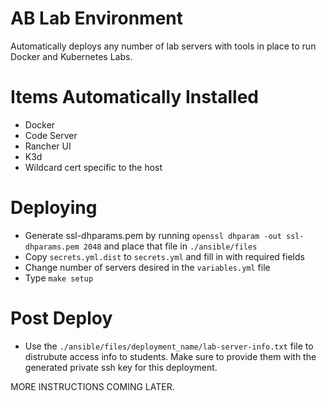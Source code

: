 # AB Lab Environment

Automatically deploys any number of lab servers with tools in place to run Docker and Kubernetes Labs.

# Items Automatically Installed

* Docker
* Code Server
* Rancher UI
* K3d
* Wildcard cert specific to the host

# Deploying

* Generate ssl-dhparams.pem by running `openssl dhparam -out ssl-dhparams.pem 2048` and place that file in `./ansible/files`
* Copy `secrets.yml.dist` to `secrets.yml` and fill in with required fields
* Change number of servers desired in the `variables.yml` file
* Type `make setup`

# Post Deploy

* Use the `./ansible/files/deployment_name/lab-server-info.txt` file to distrubute access info to students. Make sure to provide them with the generated private ssh key for this deployment.

MORE INSTRUCTIONS COMING LATER.